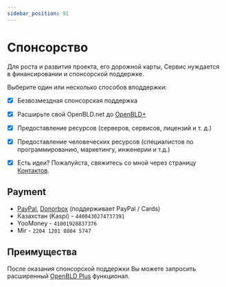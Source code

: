 ```yaml
---
sidebar_position: 91
---
```


# Спонсорство

Для роста и развития проекта, его дорожной карты,
Сервис нуждается в финансировании и спонсорской поддержке.

Выберите один или несколько способов вподдержки:
- [x] Безвозмездная спонсорская поддержка
- [x] Расширьте свой OpenBLD.net до [OpenBLD+](/docs/overwiew/openbld-plus/#openbld-benefits)
- [x] Предоставление ресурсов (серверов, сервисов, лицензий и т. д.)
- [x] Предоставление человеческих ресурсов (специалистов по программированию, маркетингу, инженерии и т.д.)
- [x] Есть идеи? Пожалуйста, свяжитесь со мной через страницу [Контактов](/ru/docs/contacts/).


## Payment

* [PayPal](https://www.paypal.com/paypalme/m0zgen), [Donorbox](https://donorbox.org/open-bld-dns-donation?default_interval=m&amount=30) (поддерживает PayPal / Cards)
* Казахстан (Kaspi) - `4400430274737391`
* YooMoney - `41001928837376`
* Mir - `2204 1201 0804 5747`

## Преимущества

После оказания спонсорской поддержки Вы можете запросить расширенный [OpenBLD Plus](/ru/docs/overwiew/openbld-plus) функционал.
